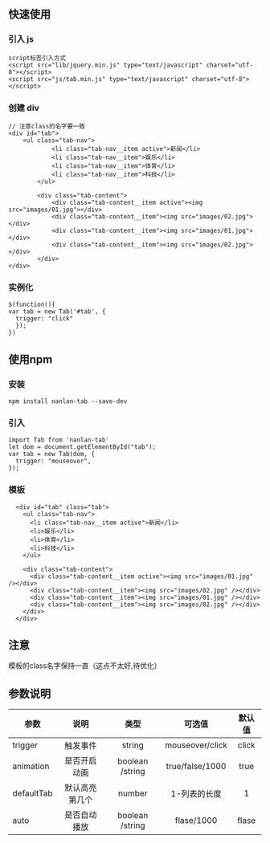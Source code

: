 ## 快速使用

### 引入 js

```
script标签引入方式
<script src="lib/jquery.min.js" type="text/javascript" charset="utf-8"></script>
<script src="js/tab.min.js" type="text/javascript" charset="utf-8"></script>
```

###  创建 div

```
// 注意class的名字要一致
<div id="tab">
    <ul class="tab-nav">
            <li class="tab-nav__item active">新闻</li>
            <li class="tab-nav__item">娱乐</li>
            <li class="tab-nav__item">体育</li>
            <li class="tab-nav__item">科技</li>
        </ul>

        <div class="tab-content">
            <div class="tab-content__item active"><img src="images/01.jpg"></div>
            <div class="tab-content__item"><img src="images/02.jpg"></div>
            <div class="tab-content__item"><img src="images/01.jpg"></div>
            <div class="tab-content__item"><img src="images/02.jpg"></div>
        </div>
</div>
```

###  实例化

```
$(function(){
var tab = new Tab('#tab', {
  trigger: "click"
  });
})

```
## 使用npm

### 安装
```
npm install nanlan-tab --save-dev

```
### 引入
```
import Tab from 'nanlan-tab'
let dom = document.getElementById("tab");
var tab = new Tab(dom, {
  trigger: "mouseover",
});
```

### 模板
```
  <div id="tab" class="tab">
    <ul class="tab-nav">
      <li class="tab-nav__item active">新闻</li>
      <li>娱乐</li>
      <li>体育</li>
      <li>科技</li>
    </ul>

    <div class="tab-content">
      <div class="tab-content__item active"><img src="images/01.jpg" /></div>
      <div class="tab-content__item"><img src="images/02.jpg" /></div>
      <div class="tab-content__item"><img src="images/01.jpg" /></div>
      <div class="tab-content__item"><img src="images/02.jpg" /></div>
    </div>
  </div>
```
## 注意
模板的class名字保持一直（这点不太好,待优化）

## 参数说明

| 参数       |      说明      |      类型       |     可选值      | 默认值 |
| ---------- | :------------: | :-------------: | :-------------: | :----: |
| trigger    |    触发事件    |     string      | mouseover/click | click  |
| animation  |  是否开启动画  | boolean /string | true/false/1000 |  true  |
| defaultTab | 默认高亮第几个 |     number      |  1-列表的长度   |   1    |
| auto       |  是否自动播放  | boolean /string |   flase/1000    | flase  |
